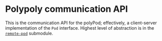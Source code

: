 # Polypoly communication API

This is the communication API for the polyPod; effectively, a client-server implementation of the `Pod` interface. Highest level of abstraction is in the [`remote-pod`](src/remote-pod/) submodule.
